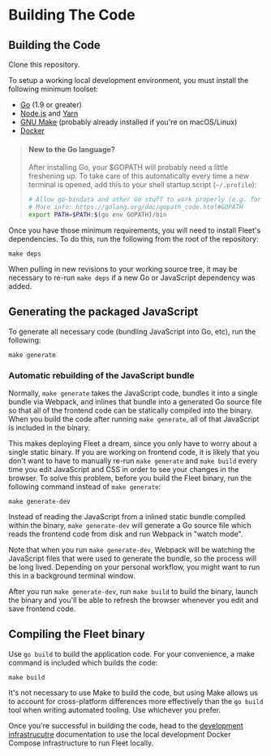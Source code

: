 Building The Code
=================

## Building the Code

Clone this repository.

To setup a working local development environment, you must install the following minimum toolset:

* [Go](https://golang.org/dl/) (1.9 or greater)
* [Node.js](https://nodejs.org/en/download/current/) and [Yarn](https://yarnpkg.com/en/docs/install)
* [GNU Make](https://www.gnu.org/software/make/) (probably already installed if you're on macOS/Linux)
* [Docker](https://www.docker.com/products/overview#/install_the_platform)

> #### New to the Go language?
> 
> After installing Go, your $GOPATH will probably need a little freshening up.  To take care of this automatically every time a new terminal is opened, add this to your shell startup script (`~/.profile`):
> ```bash
> # Allow go-bindata and other Go stuff to work properly (e.g. for Fleet/osquery)
> # More info: https://golang.org/doc/gopath_code.html#GOPATH
> export PATH=$PATH:$(go env GOPATH)/bin
> ```

Once you have those minimum requirements, you will need to install Fleet's dependencies. To do this, run the following from the root of the repository:

```
make deps
```

When pulling in new revisions to your working source tree, it may be necessary to re-run `make deps` if a new Go or JavaScript dependency was added.

## Generating the packaged JavaScript

To generate all necessary code (bundling JavaScript into Go, etc), run the following:

```
make generate
```

### Automatic rebuilding of the JavaScript bundle

Normally, `make generate` takes the JavaScript code, bundles it into a single bundle via Webpack, and inlines that bundle into a generated Go source file so that all of the frontend code can be statically compiled into the binary. When you build the code after running `make generate`, all of that JavaScript is included in the binary.

This makes deploying Fleet a dream, since you only have to worry about a single static binary. If you are working on frontend code, it is likely that you don't want to have to manually re-run `make generate` and `make build` every time you edit JavaScript and CSS in order to see your changes in the browser. To solve this problem, before you build the Fleet binary, run the following command instead of `make generate`:

```
make generate-dev
```

Instead of reading the JavaScript from a inlined static bundle compiled within the binary, `make generate-dev` will generate a Go source file which reads the frontend code from disk and run Webpack in "watch mode".

Note that when you run `make generate-dev`, Webpack will be watching the JavaScript files that were used to generate the bundle, so the process will be long lived. Depending on your personal workflow, you might want to run this in a background terminal window.

After you run `make generate-dev`, run `make build` to build the binary, launch the binary and you'll be able to refresh the browser whenever you edit and save frontend code.

## Compiling the Fleet binary

Use `go build` to build the application code. For your convenience, a make command is included which builds the code:

```
make build
```

It's not necessary to use Make to build the code, but using Make allows us to account for cross-platform differences more effectively than the `go build` tool when writing automated tooling. Use whichever you prefer.

Once you're successful in building the code, head to the [development infrastrucutre](./development-infrastructure.md) documentation to use the local development Docker Compose infrastructure to run Fleet locally.
